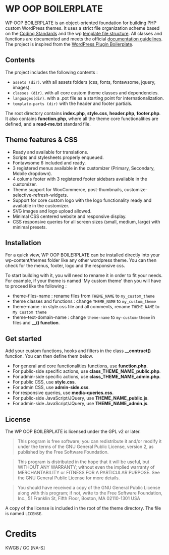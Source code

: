 # WP OOP BOILERPLATE

WP OOP BOILERPLATE is an object-oriented foundation for building PHP custom WordPress themes. It uses a strict file organization scheme based on the [Coding Standards](https://developer.wordpress.org/coding-standards/wordpress-coding-standards/) and the wp [template file structure](https://developer.wordpress.org/themes/basics/organizing-theme-files/). All classes and functions are documented and meets the official [documentation guidelines](https://developer.wordpress.org/themes/). The project is inspired from the [WordPress Plugin Boilerplate](https://github.com/DevinVinson/WordPress-Plugin-Boilerplate).

## Contents

The project includes the following contents :

* `assets (dir)`. with all assets folders (css, fonts, fontawsome, jquery, images).
* `classes (dir)`. with all core custom theme classes and dependencies.
* `languages(dir)`. with a .pot file as a starting point for internationalization.
* `template-parts (dir)` with the header and footer partials. 

The root directory contains **index.php**, **style.css**, **header.php**, **footer.php**. It also contains **function.php**, where all the theme core functionalities are defined, and a **read-me.txt** standard file.

## Theme features & CSS

* Ready and available for translations.
* Scripts and stylesheets properly enqueued. 
* Fontawsome 6 included and ready. 
* 3 registered menus available in the customizer (Primary, Secondary, Mobile dropdown).
* 4 colums footer with 3 registered footer sidebars available in the customizer.
* Theme support for WooCommerce, post-thumbnails, customize-selective-refresh-widgets.
* Support for core custom logo with the logo functionality ready and available in the customizer. 
* SVG images and logo upload allowed.
* Minimal CSS centered website and responsive display.
* CSS responsive queries for all screen sizes (small, medium, large) with minimal presets. 

## Installation

For a quick view, WP OOP BOILERPLATE can be installed directly into your wp-content/themes folder like any other wordpress theme. You can then check for the menus, footer, logo and the responsive css. 

To start building with it, you will need to rename it in order to fit your needs. For example, if your theme is named 'My custom theme' then you will have to proceed like the following :

* theme-files-name : rename files from `THEME_NAME` to `my_custom_theme`
* theme classes and functions : change `THEME_NAME` to `my_custom_theme`
* theme-name : in style.css file and all comments, rename `THEME_NAME` to `My Custom theme`
* theme-text-domain-name : change `theme-name` to `my-custom-theme` in files and **__() function**.

## Get started 

Add your custom functions, hooks and filters in the class **__contruct()** function. You can then define them below. 

* For general and core functionalities functions, use **function.php**. 
* For public-side specific actions, use **class_THEME_NAME_public.php**. 
* For admin-side specific actions, use **class_THEME_NAME_admin.php**.
* For public CSS, use **style.css**. 
* For admin CSS, use **admin-side.css**. 
* For responsive queries, use **media-queries.css**.
* For public-side JavaScript/JQuery, use **THEME_NAME_public.js**.
* For admin-side JavaScript/JQuery, use **THEME_NAME_admin.js**.

## License

The WP OOP BOILERPLATE is licensed under the GPL v2 or later.

> This program is free software; you can redistribute it and/or modify it under the terms of the GNU General Public License, version 2, as published by the Free Software Foundation.

> This program is distributed in the hope that it will be useful, but WITHOUT ANY WARRANTY; without even the implied warranty of MERCHANTABILITY or FITNESS FOR A PARTICULAR PURPOSE. See the GNU General Public License for more details.

> You should have received a copy of the GNU General Public License along with this program; if not, write to the Free Software Foundation, Inc., 51 Franklin St, Fifth Floor, Boston, MA 02110-1301 USA

A copy of the license is included in the root of the theme directory. The file is named `LICENSE`.

# Credits

KWGB / GC [NA-S]